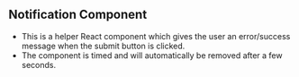 

## Notification Component
* This is a helper React component which gives the user an error/success message when the submit button is clicked.
* The component is timed and will automatically be removed after a few seconds.
